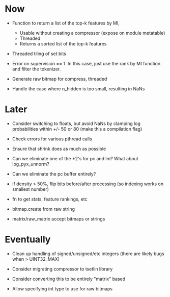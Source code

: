 # Now

- Function to return a list of the top-k features by MI,
    - Usable without creating a compressor (expose on module metatable)
    - Threaded
    - Returns a sorted list of the top-k features

- Threaded tiling of set bits

- Error on supervision == 1. In this case, just use the rank by MI function and
  filter the tokenizer.

- Generate raw bitmap for compress, threaded
- Handle the case where n_hidden is too small, resulting in NaNs

# Later

- Consider switching to floats, but avoid NaNs by clamping log probabilities
  within +/- 50  or 80 (make this a compilation flag)
- Check errors for various pthread calls
- Ensure that shrink does as much as possible
- Can we eliminate one of the *2's for pc and lm? What about log_pyx_unnorm?
- Can we eliminate the pc buffer entirely?

- if density > 50%, flip bits before/after processing (so indexing works on
  smallest number)
- fn to get stats, feature rankings, etc
- bitmap.create from raw string
- matrix/raw_matrix accept bitmaps or strings

# Eventually

- Clean up handling of signed/unsigned/etc integers (there are likely bugs when > UINT32_MAX)

- Consider migrating compressor to tsetlin library
- Consider converting this to be entirely "matrix" based
- Allow specifying int type to use for raw bitmaps
